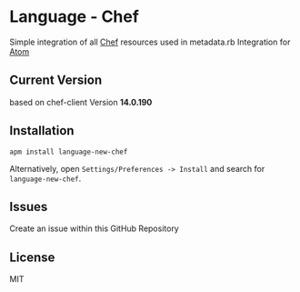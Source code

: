 # Language - Chef

Simple integration of all [Chef](https://docs.chef.io/resource.html) resources used in metadata.rb
Integration for [Atom](https://atom.io/packages/)

## Current Version

based on chef-client Version **14.0.190**


## Installation

```
apm install language-new-chef
```

Alternatively, open `Settings/Preferences -> Install` and search for `language-new-chef`.

## Issues

Create an issue within this GitHub Repository

## License

MIT
